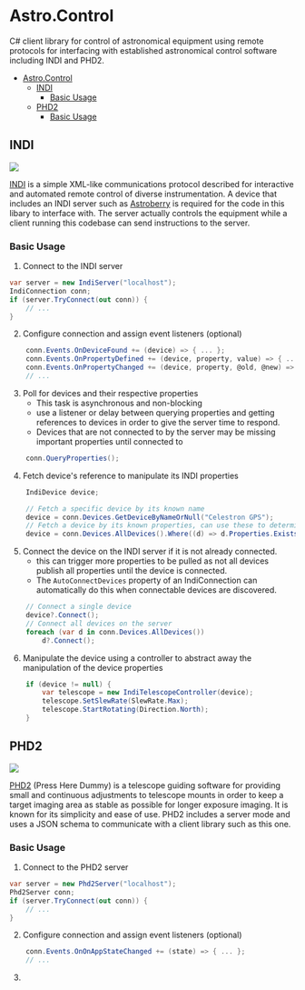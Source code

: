 # Astro.Control
C# client library for control of astronomical equipment using remote protocols for interfacing with established astronomical control software including INDI and PHD2. 

- [Astro.Control](#astrocontrol)
  - [INDI](#indi)
    - [Basic Usage](#basic-usage)
  - [PHD2](#phd2)
    - [Basic Usage](#basic-usage-1)

## INDI
![](https://indilib.org/templates/rt_antares/custom/images/logo/indi_logo.png)

[INDI](https://indilib.org/) is a simple XML-like communications protocol described for interactive and automated remote control of diverse instrumentation. A device that includes an INDI server such as [Astroberry](https://www.astroberry.io/) is required for the code in this libary to interface with. The server actually controls the equipment while a client running this codebase can send instructions to the server. 

### Basic Usage
1. Connect to the INDI server
```cs
var server = new IndiServer("localhost");
IndiConnection conn;
if (server.TryConnect(out conn)) {
    // ...
}
```
2. Configure connection and assign event listeners (optional)
```cs
    conn.Events.OnDeviceFound += (device) => { ... };
    conn.Events.OnPropertyDefined += (device, property, value) => { ... };
    conn.Events.OnPropertyChanged += (device, property, @old, @new) => { ... };
    // ...
```
3. Poll for devices and their respective properties
   - This task is asynchronous and non-blocking
   - use a listener or delay between querying properties and getting references to devices in order to give the server time to respond. 
   - Devices that are not connected to by the server may be missing important properties until connected to
```cs
    conn.QueryProperties();
```
4. Fetch device's reference to manipulate its INDI properties  
```cs
    IndiDevice device;

    // Fetch a specific device by its known name
    device = conn.Devices.GetDeviceByNameOrNull("Celestron GPS");
    // Fetch a device by its known properties, can use these to determine the "type" of device
    device = conn.Devices.AllDevices().Where((d) => d.Properties.Exists("TELESCOPE_INFO")).FirstOrDefault();
```
5. Connect the device on the INDI server if it is not already connected. 
   - this can trigger more properties to be pulled as not all devices publish all properties until the device is connected.
   - The `AutoConnectDevices` property of an IndiConnection can automatically do this when connectable devices are discovered.
```cs
    // Connect a single device
    device?.Connect();
    // Connect all devices on the server
    foreach (var d in conn.Devices.AllDevices())
        d?.Connect();
```
6. Manipulate the device using a controller to abstract away the manipulation of the device properties
```cs
    if (device != null) {
        var telescope = new IndiTelescopeController(device);
        telescope.SetSlewRate(SlewRate.Max);
        telescope.StartRotating(Direction.North);
    }
```

## PHD2
![](https://openphdguiding.org/wp-content/themes/openphd/images/header.png)

[PHD2](https://openphdguiding.org/) (Press Here Dummy) is a telescope guiding software for providing small and continuous adjustments to telescope mounts in order to keep a target imaging area as stable as possible for longer exposure imaging. It is known for its simplicity and ease of use. PHD2 includes a server mode and uses a JSON schema to communicate with a client library such as this one.

### Basic Usage
1. Connect to the PHD2 server
```cs
var server = new Phd2Server("localhost");
Phd2Server conn;
if (server.TryConnect(out conn)) {
    // ...
}
```
2. Configure connection and assign event listeners (optional)
```cs
    conn.Events.OnOnAppStateChanged += (state) => { ... };
    // ...
```
3. 